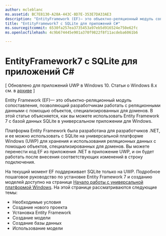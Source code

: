 ```yaml
---
author: mcleblanc
ms.assetid: BC7E8130-A28A-443C-8D7E-353E7DA33AE3
description: "EntityFramework (EF)— это объектно-реляционный модуль сопоставления, позволяющий разработчикам работать с реляционными данными с помощью объектов, специализированных для доменов."
title: "EntityFramework7 с SQLite для приложений C#"
ms.sourcegitcommit: 6530fa257ea3735453a97eb5d916524e750e62fc
ms.openlocfilehash: 4c9b674445e901a370f9822f8f11acdeba6061b6

---
```


# EntityFramework7 с SQLite для приложений C#

\[ Обновлено для приложений UWP в Windows 10. Статьи о Windows 8.x см. в [архиве](http://go.microsoft.com/fwlink/p/?linkid=619132) \]

Entity Framework (EF)— это объектно-реляционный модуль сопоставления, позволяющий разработчикам работать с реляционными данными с помощью объектов, специализированных для доменов. В этой статье объясняется, как вы можете использовать Entity Framework 7 с базой данных SQLite в универсальном приложении для Windows.

Платформа Entity Framework была разработана для разработчиков .NET, и ее можно использовать с SQLite на универсальной платформе Windows (UWP) для хранения и использования реляционных данных с помощью объектов, специализированных для доменов. Вы можете перенести код EF из приложения .NET в приложение UWP, и он будет работать после внесения соответствующих изменений в строку подключения.

На текущий момент EF поддерживает SQLite только на UWP. Подробное пошаговое руководство по установке Entity Framework 7 и созданию моделей доступно на странице [Начало работы с универсальной платформой Windows](http://go.microsoft.com/fwlink/p/?LinkId=735013). На этой странице рассматриваются следующие темы:

-   Необходимые условия
-   Создание нового проекта
-   Установка Entity Framework
-   Создание модели
-   Создание базы данных
-   Использование модели




<!--HONumber=Jun16_HO4-->


